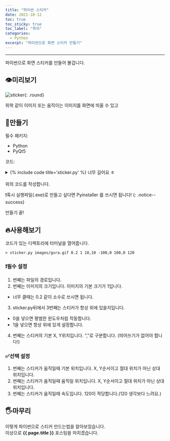 ```yaml
---
title: "파이썬 스티커"
date: 2021-10-12
toc: true
toc_sticky: true
toc_label: "목차"
categories:
  - Python
excerpt: "파이썬으로 화면 스티커 만들기"
---
```

***

파이썬으로 화면 스티커를 만들어 볼겁니다.

## 👁️미리보기

![sticker](https://user-images.githubusercontent.com/83404333/136938799-fef93d3e-4edc-4bd5-be75-bdd0eeedd784.gif){: .round}

위왁 같이 이미지 또는 움직이는 이미지를 화면에 띄울 수 있고

## 🔨만들기

필수 패키지:
- Python
- PyQt5

코드:

<div>
<details markdown="1">
<summary>{% include code title='sticker.py' %} 너무 길어요 ㅎ</summary>

```python
import sys
from PyQt5 import QtCore, QtWidgets, QtGui
from PyQt5.QtGui import QMovie


class Sticker(QtWidgets.QMainWindow):
    def __init__(self, img_path, xy, size=1.0, on_top=False):
        super(Sticker, self).__init__()
        self.timer = QtCore.QTimer(self)
        self.img_path = img_path
        self.xy = xy
        self.from_xy = xy
        self.from_xy_diff = [0, 0]
        self.to_xy = xy
        self.to_xy_diff = [0, 0]
        self.speed = 60
        self.direction = [0, 0]  # x: 0(left), 1(right), y: 0(up), 1(down)
        self.size = size
        self.on_top = on_top
        self.localPos = None

        self.setupUi()
        self.show()

    # 마우스 놓았을 때
    def mouseReleaseEvent(self, a0: QtGui.QMouseEvent) -> None:
        if self.to_xy_diff == [0, 0] and self.from_xy_diff == [0, 0]:
            pass
        else:
            self.walk_diff(self.from_xy_diff, self.to_xy_diff,
                           self.speed, restart=True)

    # 마우스 눌렀을 때
    def mousePressEvent(self, a0: QtGui.QMouseEvent):
        self.localPos = a0.localPos()

    # 드래그 할 때
    def mouseMoveEvent(self, a0: QtGui.QMouseEvent):
        self.timer.stop()
        self.xy = [(a0.globalX() - self.localPos.x()),
                   (a0.globalY() - self.localPos.y())]
        self.move(*self.xy)

    # def walk(self, from_xy, to_xy, speed=60):
    #     self.from_xy = from_xy
    #     self.to_xy = to_xy
    #     self.speed = speed

    #     self.timer = QtCore.QTimer(self)
    #     self.timer.timeout.connect(self.__walkHandler)
    #     self.timer.start(1000 / self.speed)

    # 초기 위치로부터의 상대적 거리를 이용한 walk
    def walk_diff(self, from_xy_diff, to_xy_diff, speed=60, restart=False):
        self.from_xy_diff = from_xy_diff
        self.to_xy_diff = to_xy_diff
        self.from_xy = [self.xy[0] + self.from_xy_diff[0],
                        self.xy[1] + self.from_xy_diff[1]]
        self.to_xy = [self.xy[0] + self.to_xy_diff[0],
                      self.xy[1] + self.to_xy_diff[1]]
        self.speed = speed
        if restart:
            self.timer.start()
        else:
            self.timer.timeout.connect(self.__walkHandler)
            self.timer.start(1000 / self.speed)

    def __walkHandler(self):
        if self.xy[0] >= self.to_xy[0]:
            self.direction[0] = 0
        elif self.xy[0] < self.from_xy[0]:
            self.direction[0] = 1

        if self.direction[0] == 0:
            self.xy[0] -= 1
        else:
            self.xy[0] += 1

        if self.xy[1] >= self.to_xy[1]:
            self.direction[1] = 0
        elif self.xy[1] < self.from_xy[1]:
            self.direction[1] = 1

        if self.direction[1] == 0:
            self.xy[1] -= 1
        else:
            self.xy[1] += 1

        self.move(*self.xy)

    def setupUi(self):
        centralWidget = QtWidgets.QWidget(self)
        self.setCentralWidget(centralWidget)

        flags = QtCore.Qt.WindowFlags(
            QtCore.Qt.FramelessWindowHint | QtCore.Qt.WindowStaysOnTopHint if self.on_top else QtCore.Qt.FramelessWindowHint)
        self.setWindowFlags(flags)
        self.setAttribute(QtCore.Qt.WA_NoSystemBackground, True)
        self.setAttribute(QtCore.Qt.WA_TranslucentBackground, True)

        label = QtWidgets.QLabel(centralWidget)
        movie = QMovie(self.img_path)
        label.setMovie(movie)
        movie.start()
        movie.stop()

        w = int(movie.frameRect().size().width() * self.size)
        h = int(movie.frameRect().size().height() * self.size)
        movie.setScaledSize(QtCore.QSize(w, h))
        movie.start()

        self.setGeometry(self.xy[0], self.xy[1], w, h)

    def mouseDoubleClickEvent(self, e):
        QtWidgets.qApp.quit()


def distance(x, y):
    if x >= y:
        result = x - y
    else:
        result = y - x
    return result


if __name__ == '__main__':
    app = QtWidgets.QApplication(sys.argv)
    msgbox = QtWidgets.QMessageBox()
    argument = sys.argv

    # s = Sticker('gif/azzazel.gif', xy=[80, 200], size=1.0, on_top=True)
    if len(argument) >= 3:
        g = Sticker(argument[1], xy=list(map(int, argument[4].split(','))), size=float(
            argument[2]), on_top=bool(int(argument[3])))

    else:
        QtWidgets.qApp.quit()
        sys.exit()

    try:
        frm = list(map(int, argument[5].split(',')))
        to = list(map(int, argument[6].split(',')))
        g.walk_diff(from_xy_diff=frm, to_xy_diff=to, speed=int(argument[7]))

    except:
        pass

    # gif/gura.gif 0.2 1 200,180 200,200 120
    # to
    # g = Sticker('gif/gura.gif', xy=[200, 200], size=0.2, on_top=True)
    # g.walk_diff(from_xy_diff=[-100, 0], to_xy_diff=[100, 0], speed=180)

    sys.exit(app.exec_())

```

</details>
</div><br>위의 코드를 작성합니다.  

❗혹시 실행파일(.exe)로 만들고 싶다면 Pyinstaller 를 쓰시면 됩니다!
{: .notice--success}

만들기 끝!

## 🔥사용해보기

코드가 있는 디렉토리에 터미널을 열어줍니다.

```batch
> sticker.py images/gura.gif 0.2 1 10,10 -100,0 100,0 120
```

### ❗필수 설정

1. 번째는 파일의 경로입니다.
2. 번째는 이미지의 크기입니다. 이미지의 기본 크기가 1입니다.
  - 너무 클때는 0.2 같이 소수로 쓰시면 됩니다.
3. <span class='var'>sticker.py</span>뒤에서 3번째는 스티커가 항상 위에 있을지입니다.
  - <span class='yellow'>0</span>을 넣으면 평범한 윈도우처럼 작동합니다.
  - <span class='yellow'>1</span>을 넣으면 항상 위에 있게 설정합니다.
4. 번째는 스티커의 기본 <span class='yellow'>X, Y</span>위치입니다.
    ","로 구분합니다. (띄어쓰기가 없어야 합니다!)

### ✅선택 설정

1. 번째는 스티커가 움직일때 기본 위치입니다. <span class='yellow'>X, Y</span>순서이고 절대 위치가 아닌 상대 위치입니다.
2. 번째는 스티커가 움직일때 움직일 위치입니다. <span class='yellow'>X, Y</span>순서이고 절대 위치가 아닌 상대 위치입니다.
3. 번째는 스티커가 움직일때 속도입니다. <span class='yellow'>120</span>이 적당합니다.(<span class='yellow'>120</span> 생각보다 느려요.)

## 🖐️마무리

이렇게 파이썬으로 스티커 만드는법을 알아보았습니다.  
이상으로 **{{ page.title }}** 포스팅을 마치겠습니다.
